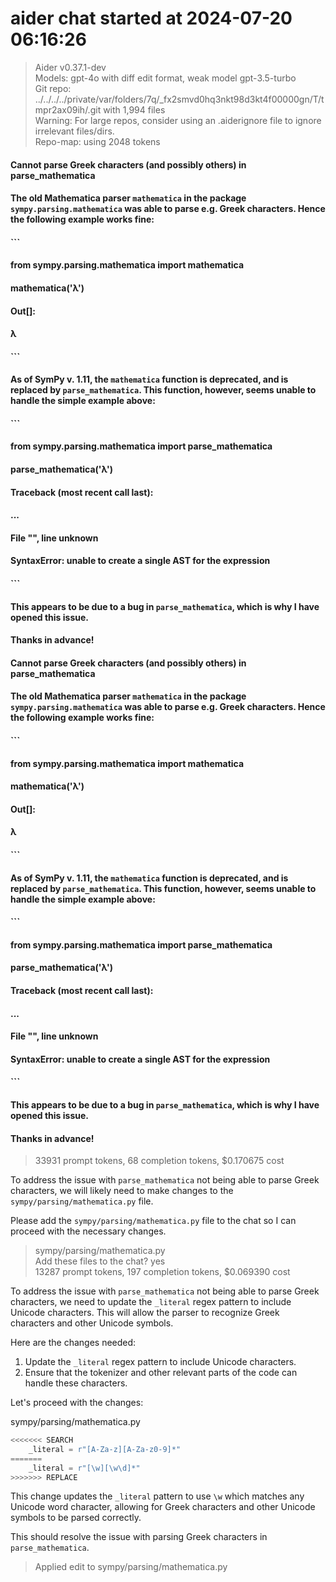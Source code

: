 
# aider chat started at 2024-07-20 06:16:26

> Aider v0.37.1-dev  
> Models: gpt-4o with diff edit format, weak model gpt-3.5-turbo  
> Git repo: ../../../../private/var/folders/7q/_fx2smvd0hq3nkt98d3kt4f00000gn/T/tmpr2ax09ih/.git with 1,994 files  
> Warning: For large repos, consider using an .aiderignore file to ignore irrelevant files/dirs.  
> Repo-map: using 2048 tokens  

#### Cannot parse Greek characters (and possibly others) in parse_mathematica  
#### The old Mathematica parser `mathematica` in the package `sympy.parsing.mathematica` was able to parse e.g. Greek characters. Hence the following example works fine:  
#### ```  
#### from sympy.parsing.mathematica import mathematica  
#### mathematica('λ')  
#### Out[]:   
#### λ  
#### ```  
####   
#### As of SymPy v. 1.11, the `mathematica` function is deprecated, and is replaced by `parse_mathematica`. This function, however, seems unable to handle the simple example above:  
#### ```  
#### from sympy.parsing.mathematica import parse_mathematica  
#### parse_mathematica('λ')  
#### Traceback (most recent call last):  
#### ...  
#### File "<string>", line unknown  
#### SyntaxError: unable to create a single AST for the expression  
#### ```  
####   
#### This appears to be due to a bug in `parse_mathematica`, which is why I have opened this issue.  
####   
#### Thanks in advance!  
#### Cannot parse Greek characters (and possibly others) in parse_mathematica  
#### The old Mathematica parser `mathematica` in the package `sympy.parsing.mathematica` was able to parse e.g. Greek characters. Hence the following example works fine:  
#### ```  
#### from sympy.parsing.mathematica import mathematica  
#### mathematica('λ')  
#### Out[]:   
#### λ  
#### ```  
####   
#### As of SymPy v. 1.11, the `mathematica` function is deprecated, and is replaced by `parse_mathematica`. This function, however, seems unable to handle the simple example above:  
#### ```  
#### from sympy.parsing.mathematica import parse_mathematica  
#### parse_mathematica('λ')  
#### Traceback (most recent call last):  
#### ...  
#### File "<string>", line unknown  
#### SyntaxError: unable to create a single AST for the expression  
#### ```  
####   
#### This appears to be due to a bug in `parse_mathematica`, which is why I have opened this issue.  
####   
#### Thanks in advance!  
> 33931 prompt tokens, 68 completion tokens, $0.170675 cost  

To address the issue with `parse_mathematica` not being able to parse Greek characters, we will likely need to make changes to the `sympy/parsing/mathematica.py` file.

Please add the `sympy/parsing/mathematica.py` file to the chat so I can proceed with the necessary changes.

> sympy/parsing/mathematica.py  
> Add these files to the chat? yes  
> 13287 prompt tokens, 197 completion tokens, $0.069390 cost  

To address the issue with `parse_mathematica` not being able to parse Greek characters, we need to update the `_literal` regex pattern to include Unicode characters. This will allow the parser to recognize Greek characters and other Unicode symbols.

Here are the changes needed:

1. Update the `_literal` regex pattern to include Unicode characters.
2. Ensure that the tokenizer and other relevant parts of the code can handle these characters.

Let's proceed with the changes:

sympy/parsing/mathematica.py
```python
<<<<<<< SEARCH
    _literal = r"[A-Za-z][A-Za-z0-9]*"
=======
    _literal = r"[\w][\w\d]*"
>>>>>>> REPLACE
```

This change updates the `_literal` pattern to use `\w` which matches any Unicode word character, allowing for Greek characters and other Unicode symbols to be parsed correctly.

This should resolve the issue with parsing Greek characters in `parse_mathematica`.

> Applied edit to sympy/parsing/mathematica.py  
